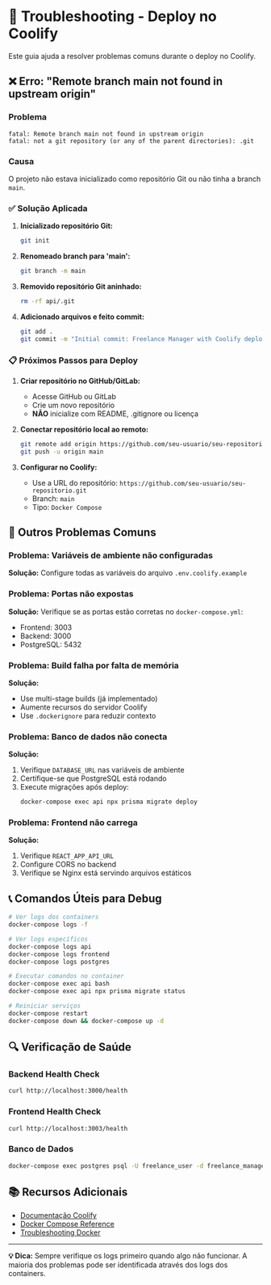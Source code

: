# 🔧 Troubleshooting - Deploy no Coolify

Este guia ajuda a resolver problemas comuns durante o deploy no Coolify.

## ❌ Erro: "Remote branch main not found in upstream origin"

### Problema
```
fatal: Remote branch main not found in upstream origin
fatal: not a git repository (or any of the parent directories): .git
```

### Causa
O projeto não estava inicializado como repositório Git ou não tinha a branch `main`.

### ✅ Solução Aplicada

1. **Inicializado repositório Git:**
   ```bash
   git init
   ```

2. **Renomeado branch para 'main':**
   ```bash
   git branch -m main
   ```

3. **Removido repositório Git aninhado:**
   ```bash
   rm -rf api/.git
   ```

4. **Adicionado arquivos e feito commit:**
   ```bash
   git add .
   git commit -m "Initial commit: Freelance Manager with Coolify deploy configuration"
   ```

### 📋 Próximos Passos para Deploy

1. **Criar repositório no GitHub/GitLab:**
   - Acesse GitHub ou GitLab
   - Crie um novo repositório
   - **NÃO** inicialize com README, .gitignore ou licença

2. **Conectar repositório local ao remoto:**
   ```bash
   git remote add origin https://github.com/seu-usuario/seu-repositorio.git
   git push -u origin main
   ```

3. **Configurar no Coolify:**
   - Use a URL do repositório: `https://github.com/seu-usuario/seu-repositorio.git`
   - Branch: `main`
   - Tipo: `Docker Compose`

## 🐳 Outros Problemas Comuns

### Problema: Variáveis de ambiente não configuradas
**Solução:** Configure todas as variáveis do arquivo `.env.coolify.example`

### Problema: Portas não expostas
**Solução:** Verifique se as portas estão corretas no `docker-compose.yml`:
- Frontend: 3003
- Backend: 3000
- PostgreSQL: 5432

### Problema: Build falha por falta de memória
**Solução:** 
- Use multi-stage builds (já implementado)
- Aumente recursos do servidor Coolify
- Use `.dockerignore` para reduzir contexto

### Problema: Banco de dados não conecta
**Solução:**
1. Verifique `DATABASE_URL` nas variáveis de ambiente
2. Certifique-se que PostgreSQL está rodando
3. Execute migrações após deploy:
   ```bash
   docker-compose exec api npx prisma migrate deploy
   ```

### Problema: Frontend não carrega
**Solução:**
1. Verifique `REACT_APP_API_URL`
2. Configure CORS no backend
3. Verifique se Nginx está servindo arquivos estáticos

## 📞 Comandos Úteis para Debug

```bash
# Ver logs dos containers
docker-compose logs -f

# Ver logs específicos
docker-compose logs api
docker-compose logs frontend
docker-compose logs postgres

# Executar comandos no container
docker-compose exec api bash
docker-compose exec api npx prisma migrate status

# Reiniciar serviços
docker-compose restart
docker-compose down && docker-compose up -d
```

## 🔍 Verificação de Saúde

### Backend Health Check
```bash
curl http://localhost:3000/health
```

### Frontend Health Check
```bash
curl http://localhost:3003/health
```

### Banco de Dados
```bash
docker-compose exec postgres psql -U freelance_user -d freelance_manager -c "SELECT 1;"
```

## 📚 Recursos Adicionais

- [Documentação Coolify](https://coolify.io/docs)
- [Docker Compose Reference](https://docs.docker.com/compose/)
- [Troubleshooting Docker](https://docs.docker.com/config/troubleshooting/)

---

**💡 Dica:** Sempre verifique os logs primeiro quando algo não funcionar. A maioria dos problemas pode ser identificada através dos logs dos containers.